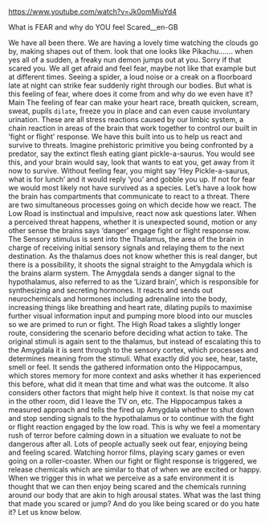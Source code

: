 https://www.youtube.com/watch?v=Jk0omMiuYd4

What is FEAR and why do YOU feel Scared__en-GB

We have all been there. We are having a lovely time watching the clouds go by, making shapes out of them. look that one looks like Pikachu……. when yes all of a sudden, a freaky nun demon jumps out at you. Sorry if that scared you. We all get afraid and feel fear, maybe not like that example but at different times. Seeing a spider, a loud noise or a creak on a floorboard late at night can strike fear suddenly right through our bodies. But what is this feeling of fear, where does it come from and why do we even have it? Main The feeling of fear can make your heart race, breath quicken, scream, sweat, pupils `dilate`, freeze you in place and can even cause involuntary urination. These are all stress reactions caused by our limbic system, a chain reaction in areas of the brain that work together to control our built in ‘fight or flight’ response. We have this built into us to help us react and survive to threats. Imagine prehistoric primitive you being confronted by a predator, say the extinct flesh eating giant pickle-a-saurus. You would see this, and your brain would say, look that wants to eat you, get away from it now to survive. Without feeling fear, you might say ‘Hey Pickle-a-saurus, what is for lunch’ and it would reply ‘you’ and gobble you up. If not for fear we would most likely not have survived as a species. Let’s have a look how the brain has compartments that communicate to react to a threat. There are two simultaneous processes going on which decide how we react. The Low Road is instinctual and impulsive, react now ask questions later. When a perceived threat happens, whether it is unexpected sound, motion or any other sense the brains says ‘danger’ engage fight or flight response now. The Sensory stimulus is sent into the Thalamus, the area of the brain in charge of receiving initial sensory signals and relaying them to the next destination. As the thalamus does not know whether this is real danger, but there is a possibility, it shoots the signal straight to the Amygdala which is the brains alarm system. The Amygdala sends a danger signal to the hypothalamus, also referred to as the ‘Lizard brain’, which is responsible for synthesizing and secreting hormones. It reacts and sends out neurochemicals and hormones including adrenaline into the body, increasing things like breathing and heart rate, dilating pupils to maximise further visual information input and pumping more blood into our muscles so we are primed to run or fight. The High Road takes a slightly longer route, considering the scenario before deciding what action to take. The original stimuli is again sent to the thalamus, but instead of escalating this to the Amygdala it is sent through to the sensory cortex, which processes and determines meaning from the stimuli. What exactly did you see, hear, taste, smell or feel. It sends the gathered information onto the Hippocampus, which stores memory for more context and asks whether it has experienced this before, what did it mean that time and what was the outcome. It also considers other factors that might help hive it context. Is that noise my cat in the other room, did I leave the TV on, etc. The Hippocampus takes a measured approach and tells the fired up Amygdala whether to shut down and stop sending signals to the hypothalamus or to continue with the fight or flight reaction engaged by the low road. This is why we feel a momentary rush of terror before calming down in a situation we evaluate to not be dangerous after all. Lots of people actually seek out fear, enjoying being and feeling scared. Watching horror films, playing scary games or even going on a roller-coaster. When our fight or flight response is triggered, we release chemicals which are similar to that of when we are excited or happy. When we trigger this in what we perceive as a safe environment it is thought that we can then enjoy being scared and the chemicals running around our body that are akin to high arousal states. What was the last thing that made you scared or jump? And do you like being scared or do you hate it? Let us know below. 